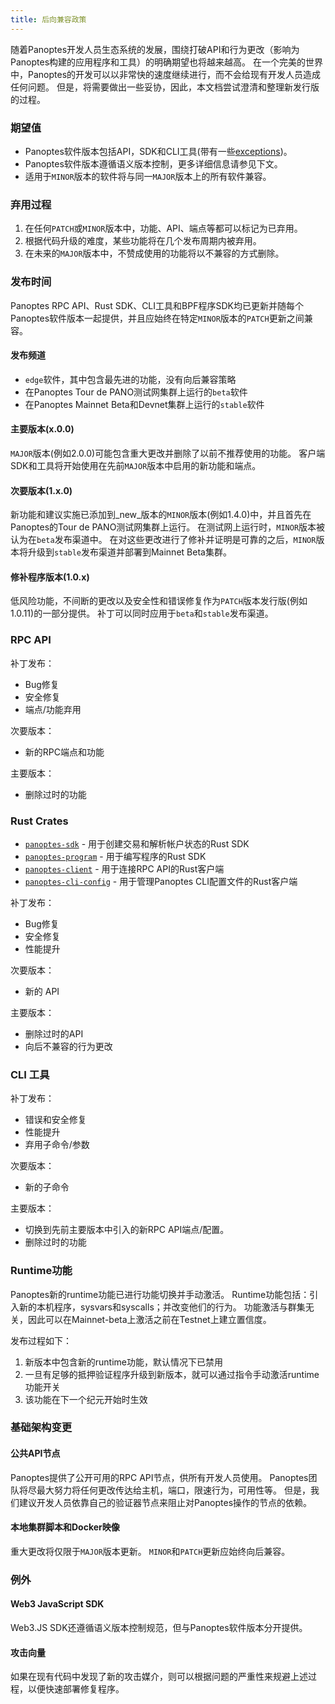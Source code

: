 ```yaml
---
title: 后向兼容政策
---
```


随着Panoptes开发人员生态系统的发展，围绕打破API和行为更改（影响为Panoptes构建的应用程序和工具）的明确期望也将越来越高。 在一个完美的世界中，Panoptes的开发可以以非常快的速度继续进行，而不会给现有开发人员造成任何问题。 但是，将需要做出一些妥协，因此，本文档尝试澄清和整理新发行版的过程。

### 期望值

- Panoptes软件版本包括API，SDK和CLI工具(带有一些[exceptions](#exceptions))。
- Panoptes软件版本遵循语义版本控制，更多详细信息请参见下文。
- 适用于`MINOR`版本的软件将与同一`MAJOR`版本上的所有软件兼容。

### 弃用过程

1. 在任何`PATCH`或`MINOR`版本中，功能、API、端点等都可以标记为已弃用。
2. 根据代码升级的难度，某些功能将在几个发布周期内被弃用。
3. 在未来的`MAJOR`版本中，不赞成使用的功能将以不兼容的方式删除。

### 发布时间

Panoptes RPC API、Rust SDK、CLI工具和BPF程序SDK均已更新并随每个Panoptes软件版本一起提供，并且应始终在特定`MINOR`版本的`PATCH`更新之间兼容。

#### 发布频道

- `edge`软件，其中包含最先进的功能，没有向后兼容策略
- 在Panoptes Tour de PANO测试网集群上运行的`beta`软件
- 在Panoptes Mainnet Beta和Devnet集群上运行的`stable`软件

#### 主要版本(x.0.0)

`MAJOR`版本(例如2.0.0)可能包含重大更改并删除了以前不推荐使用的功能。 客户端SDK和工具将开始使用在先前`MAJOR`版本中启用的新功能和端点。

#### 次要版本(1.x.0)

新功能和建议实施已添加到_new_版本的`MINOR`版本(例如1.4.0)中，并且首先在Panoptes的Tour de PANO测试网集群上运行。 在测试网上运行时，`MINOR`版本被认为在`beta`发布渠道中。 在对这些更改进行了修补并证明是可靠的之后，`MINOR`版本将升级到`stable`发布渠道并部署到Mainnet Beta集群。

#### 修补程序版本(1.0.x)

低风险功能，不间断的更改以及安全性和错误修复作为`PATCH`版本发行版(例如1.0.11)的一部分提供。 补丁可以同时应用于`beta`和`stable`发布渠道。

### RPC API

补丁发布：
- Bug修复
- 安全修复
- 端点/功能弃用

次要版本：
- 新的RPC端点和功能

主要版本：
- 删除过时的功能

### Rust Crates

* [`panoptes-sdk`](https://docs.rs/panoptes-sdk/) - 用于创建交易和解析帐户状态的Rust SDK
* [`panoptes-program`](https://docs.rs/panoptes-program/) - 用于编写程序的Rust SDK
* [`panoptes-client`](https://docs.rs/panoptes-client/) - 用于连接RPC API的Rust客户端
* [`panoptes-cli-config`](https://docs.rs/panoptes-cli-config/) - 用于管理Panoptes CLI配置文件的Rust客户端

补丁发布：
- Bug修复
- 安全修复
- 性能提升

次要版本：
- 新的 API

主要版本：
- 删除过时的API
- 向后不兼容的行为更改

### CLI 工具

补丁发布：
- 错误和安全修复
- 性能提升
- 弃用子命令/参数

次要版本：
- 新的子命令

主要版本：
- 切换到先前主要版本中引入的新RPC API端点/配置。
- 删除过时的功能

### Runtime功能

Panoptes新的runtime功能已进行功能切换并手动激活。 Runtime功能包括：引入新的本机程序，sysvars和syscalls；并改变他们的行为。 功能激活与群集无关，因此可以在Mainnet-beta上激活之前在Testnet上建立置信度。

发布过程如下：

1. 新版本中包含新的runtime功能，默认情况下已禁用
2. 一旦有足够的抵押验证程序升级到新版本，就可以通过指令手动激活runtime功能开关
3. 该功能在下一个纪元开始时生效

### 基础架构变更

#### 公共API节点

Panoptes提供了公开可用的RPC API节点，供所有开发人员使用。 Panoptes团队将尽最大努力将任何更改传达给主机，端口，限速行为，可用性等。 但是，我们建议开发人员依靠自己的验证器节点来阻止对Panoptes操作的节点的依赖。

#### 本地集群脚本和Docker映像

重大更改将仅限于`MAJOR`版本更新。 `MINOR`和`PATCH`更新应始终向后兼容。

### 例外

#### Web3 JavaScript SDK

Web3.JS SDK还遵循语义版本控制规范，但与Panoptes软件版本分开提供。

#### 攻击向量

如果在现有代码中发现了新的攻击媒介，则可以根据问题的严重性来规避上述过程，以便快速部署修复程序。
